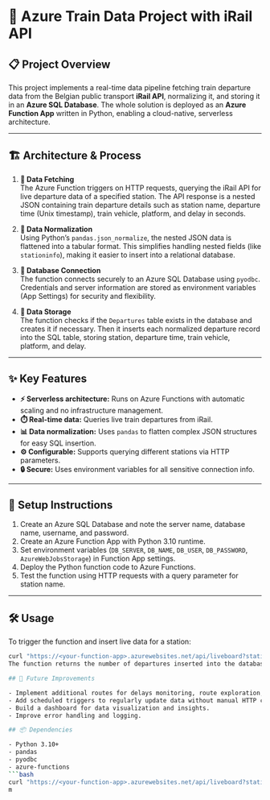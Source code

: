 # 🚆 Azure Train Data Project with iRail API

## 📋 Project Overview

This project implements a real-time data pipeline fetching train departure data from the Belgian public transport **iRail API**, normalizing it, and storing it in an **Azure SQL Database**. The whole solution is deployed as an **Azure Function App** written in Python, enabling a cloud-native, serverless architecture.

---

## 🏗️ Architecture & Process

1. **📡 Data Fetching**  
   The Azure Function triggers on HTTP requests, querying the iRail API for live departure data of a specified station. The API response is a nested JSON containing train departure details such as station name, departure time (Unix timestamp), train vehicle, platform, and delay in seconds.

2. **🧹 Data Normalization**  
   Using Python’s `pandas.json_normalize`, the nested JSON data is flattened into a tabular format. This simplifies handling nested fields (like `stationinfo`), making it easier to insert into a relational database.

3. **🔐 Database Connection**  
   The function connects securely to an Azure SQL Database using `pyodbc`. Credentials and server information are stored as environment variables (App Settings) for security and flexibility.

4. **💾 Data Storage**  
   The function checks if the `Departures` table exists in the database and creates it if necessary. Then it inserts each normalized departure record into the SQL table, storing station, departure time, train vehicle, platform, and delay.

---

## ✨ Key Features

- **⚡ Serverless architecture:** Runs on Azure Functions with automatic scaling and no infrastructure management.  
- **⏱️ Real-time data:** Queries live train departures from iRail.  
- **📊 Data normalization:** Uses `pandas` to flatten complex JSON structures for easy SQL insertion.  
- **⚙️ Configurable:** Supports querying different stations via HTTP parameters.  
- **🔒 Secure:** Uses environment variables for all sensitive connection info.

---

## 🚀 Setup Instructions

1. Create an Azure SQL Database and note the server name, database name, username, and password.  
2. Create an Azure Function App with Python 3.10 runtime.  
3. Set environment variables (`DB_SERVER`, `DB_NAME`, `DB_USER`, `DB_PASSWORD`, `AzureWebJobsStorage`) in Function App settings.  
4. Deploy the Python function code to Azure Functions.  
5. Test the function using HTTP requests with a query parameter for station name.

---
## 🛠️ Usage

To trigger the function and insert live data for a station:

```bash
curl "https://<your-function-app>.azurewebsites.net/api/liveboard?station=Gent-Sint-Pieters"
The function returns the number of departures inserted into the database.

## 🔮 Future Improvements

- Implement additional routes for delays monitoring, route exploration, and other use cases.
- Add scheduled triggers to regularly update data without manual HTTP calls.
- Build a dashboard for data visualization and insights.
- Improve error handling and logging.

## 📦 Dependencies

- Python 3.10+
- pandas
- pyodbc
- azure-functions
```bash
curl "https://<your-function-app>.azurewebsites.net/api/liveboard?station=Gent-Sint-Pieters"
m
